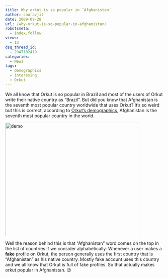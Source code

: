 ```yaml
---
title: Why orkut is so popular in ‘Afghanistan’
author: sauravjit
date: 2009-09-28
url: /why-orkut-is-so-popular-in-afghanistan/
robotsmeta:
  - index,follow
views:
  - 13
dsq_thread_id:
  - 2947102419
categories:
  - News
tags:
  - demographics
  - interesing
  - Orkut
---
```

We all know that Orkut is so popular in Brazil and most of the users of Orkut write their native country as &#8220;Brazil&#8221;. But did you know that Afghanistan is the seventh most popular country worldwide that uses Orkut? It&#8217;s so weird but this is correct, according to <a href="http://www.orkut.co.in/Main#MembersAll.aspx" onclick="_gaq.push(['_trackEvent', 'outbound-article', 'http://www.orkut.co.in/Main#MembersAll.aspx', 'Orkut&#8217;s demographics']);" target="_self">Orkut&#8217;s demographics</a>, Afghanistan is the seventh most popular country in the world.

<img class="aligncenter size-full  wp-image-51326" src="http://cdn.devilsworkshop.org/files/2009/09/demo.jpg" alt="demo" width="426" height="361" />

Well the reason behind this is that &#8220;Afghanistan&#8221; word comes on the top in the list of countries if we consider alphabetically. Whenever a user makes a **fake** profile on Orkut, the person generally uses the first country that is &#8220;Afghanistan&#8221; as his native country. Mostly fake account uses this country and we all know that Orkut is full of fake profiles. So that actually makes orkut popular in Afghanistan. 😉
